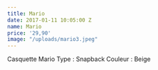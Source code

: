 ```yaml
---
title: Mario
date: 2017-01-11 10:05:00 Z
name: Mario
price: '29,90'
image: "/uploads/mario3.jpeg"
---
```


Casquette Mario
Type : Snapback
Couleur : Beige